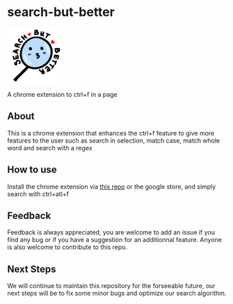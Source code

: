 # search-but-better
![search but better logo](./assets/images/sbb_128.png)

A chrome extension to ctrl+f in a page




## About
This is a chrome extension that enhances the ctrl+f feature to give more features to the user
such as search in selection, match case, match whole word and search with a regex

## How to use
Install the chrome extension via [this repo](https://dev.to/ben/how-to-install-chrome-extensions-manually-from-github-1612) or the google store, and simply search with
ctrl+atl+f

## Feedback
Feedback is always appreciated, you are welcome to add an issue if you find any bug or if
you have a suggestion for an additionnal feature. Anyone is also welcome to contribute to this
repo.

## Next Steps
We will continue to maintain this repository for the forseeable future, our next steps
will be to fix some minor bugs and optimize our search algorithm.
